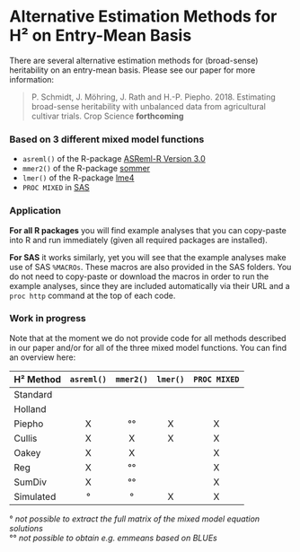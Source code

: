 # Alternative Estimation Methods for H² on Entry-Mean Basis
There are several alternative estimation methods for (broad-sense) heritability on an entry-mean basis. Please see our paper for more information:

> P. Schmidt, J. Möhring, J. Rath and H.-P. Piepho. 2018. Estimating broad-sense heritability with unbalanced data from agricultural cultivar trials. Crop Science **forthcoming**

### Based on 3 different mixed model functions
* `asreml()` of the R-package [ASReml-R Version 3.0](https://www.vsni.co.uk/software/asreml-r/)
* `mmer2()`  of the R-package [sommer](https://cran.r-project.org/web/packages/sommer/index.html)
* `lmer()`   of the R-package [lme4](http://lme4.r-forge.r-project.org/)
* `PROC MIXED` in [SAS](https://www.sas.com/en_us/home.html)

### Application
**For all R packages** you will find example analyses that you can copy-paste into R and run immediately (given all required packages are installed).

**For SAS** it works similarly, yet you will see that the example analyses make use of SAS `%MACROs`. These macros are also provided in the SAS folders. You do not need to copy-paste or download the macros in order to run the example analyses, since they are included automatically via their URL and a `proc http` command at the top of each code.

### Work in progress
Note that at the moment we do not provide code for all methods described in our paper and/or for all of the three mixed model functions. You can find an overview here:

H² Method | `asreml()` | `mmer2()` | `lmer()` | `PROC MIXED` | 
:--- | :---: | :---: | :---: | :---: |
Standard |  |  |  |  |
Holland |  |  |  |  |
Piepho | X | °° | X | X |
Cullis | X | X | X | X |
Oakey | X | X |  | X |
Reg | X | °° |  | X |
SumDiv | X | °° |  | X |
Simulated | ° | ° | X | X |

° *not possible to extract the full matrix of the mixed model equation solutions*  <br />
°° *not possible to obtain e.g. emmeans based on BLUEs*
